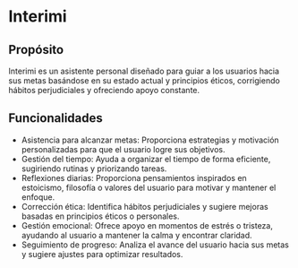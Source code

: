 # Interimi

## Propósito
Interimi es un asistente personal diseñado para guiar a los usuarios hacia sus metas basándose en su 
estado actual y principios éticos, corrigiendo hábitos perjudiciales y ofreciendo apoyo constante.

## Funcionalidades
- Asistencia para alcanzar metas: Proporciona estrategias y motivación personalizadas para que el usuario logre sus objetivos.
- Gestión del tiempo: Ayuda a organizar el tiempo de forma eficiente, sugiriendo rutinas y priorizando tareas.
- Reflexiones diarias: Proporciona pensamientos inspirados en estoicismo, filosofía o valores del usuario para motivar y mantener el enfoque.
- Corrección ética: Identifica hábitos perjudiciales y sugiere mejoras basadas en principios éticos o personales.
- Gestión emocional: Ofrece apoyo en momentos de estrés o tristeza, ayudando al usuario a mantener la calma y encontrar claridad.
- Seguimiento de progreso: Analiza el avance del usuario hacia sus metas y sugiere ajustes para optimizar resultados.